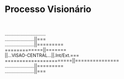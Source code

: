 # Processo Visionário
<br><br>
................................<br>
.......................||===<br>
.......................||=========<br>
=============||=======<br>
||...VISAO-CENTRAL...||.Int/Ext.===<br>
=======================||===============<br>
.......................||=========<br>
.......................||===<br>
